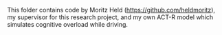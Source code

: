 This folder contains code by Moritz Held (https://github.com/heldmoritz), my supervisor for this research project, 
and my own ACT-R model which simulates cognitive overload while driving.
